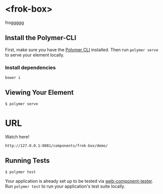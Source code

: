 # \<frok-box\>

froggggg

## Install the Polymer-CLI

First, make sure you have the [Polymer CLI](https://www.npmjs.com/package/polymer-cli) installed. Then run `polymer serve` to serve your element locally.

### Install dependencies

```
bower i
```

## Viewing Your Element

```
$ polymer serve
```

# URL

Watch here!

```
http://127.0.0.1:8081/components/frok-box/demo/
```


## Running Tests

```
$ polymer test
```

Your application is already set up to be tested via [web-component-tester](https://github.com/Polymer/web-component-tester). Run `polymer test` to run your application's test suite locally.
